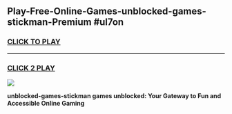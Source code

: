 
## Play-Free-Online-Games-unblocked-games-stickman-Premium #ul7on
<h3>
<a href="https://premium.freeplayer.one?title=unblocked-games-stickman&ref=8M">CLICK TO PLAY</a></h3>
<hr>

<h3>
<a href="https://premium.freeplayer.one?title=unblocked-games-stickman&ref=8M">CLICK 2 PLAY</a>
  
</h3>

<a href="https://premium.freeplayer.one?title=unblocked-games-stickman&ref=8M"><img src="https://clearcache.store/games.png"></a>


**unblocked-games-stickman games unblocked: Your Gateway to Fun and Accessible Online Gaming**
